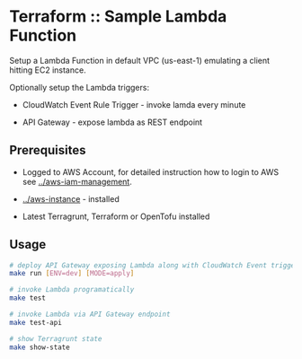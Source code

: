 # Terraform :: Sample Lambda Function

Setup a Lambda Function in default VPC (us-east-1) emulating a client hitting EC2 instance.

Optionally setup the Lambda triggers:

* CloudWatch Event Rule Trigger - invoke lamda every minute

* API Gateway - expose lambda as REST endpoint

## Prerequisites

* Logged to AWS Account, for detailed instruction how to login to AWS see [../aws-iam-management](../aws-iam-management).

* [../aws-instance](../aws-instance) - installed

* Latest Terragrunt, Terraform or OpenTofu installed

## Usage

```bash
# deploy API Gateway exposing Lambda along with CloudWatch Event trigger
make run [ENV=dev] [MODE=apply]

# invoke Lambda programatically
make test

# invoke Lambda via API Gateway endpoint
make test-api

# show Terragrunt state
make show-state
```
